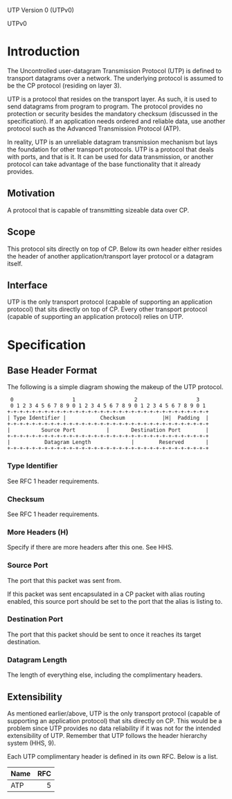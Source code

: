 UTP Version 0 (UTPv0)

UTPv0

# Introduction
The Uncontrolled user-datagram Transmission Protocol (UTP) is defined to transport datagrams over a network. The underlying protocol is assumed to be the CP protocol (residing on layer 3).

UTP is a protocol that resides on the transport layer. As such, it is used to send datagrams from program to program. The protocol provides no protection or security besides the mandatory checksum (discussed in the specification). If an application needs ordered and reliable data, use another protocol such as the Advanced Transmission Protocol (ATP).

In reality, UTP is an unreliable datagram transmission mechanism but lays the foundation for other transport protocols. UTP is a protocol that deals with ports, and that is it. It can be used for data transmission, or another protocol can take advantage of the base functionality that it already provides.

## Motivation
A protocol that is capable of transmitting sizeable data over CP. 

## Scope
This protocol sits directly on top of CP. Below its own header either resides the header of another application/transport layer protocol or a datagram itself.

## Interface
UTP is the only transport protocol (capable of supporting an application protocol) that sits directly on top of CP. Every other transport protocol (capable of supporting an application protocol) relies on UTP.

# Specification

## Base Header Format
The following is a simple diagram showing the makeup of the UTP protocol.

~~~
 0                   1                   2                   3
 0 1 2 3 4 5 6 7 8 9 0 1 2 3 4 5 6 7 8 9 0 1 2 3 4 5 6 7 8 9 0 1
+-+-+-+-+-+-+-+-+-+-+-+-+-+-+-+-+-+-+-+-+-+-+-+-+-+-+-+-+-+-+-+-+
| Type Identifier |           Checksum            |H|  Padding  |
+-+-+-+-+-+-+-+-+-+-+-+-+-+-+-+-+-+-+-+-+-+-+-+-+-+-+-+-+-+-+-+-+
|          Source Port          |       Destination Port        |
+-+-+-+-+-+-+-+-+-+-+-+-+-+-+-+-+-+-+-+-+-+-+-+-+-+-+-+-+-+-+-+-+
|           Datagram Length             |        Reserved       |
+-+-+-+-+-+-+-+-+-+-+-+-+-+-+-+-+-+-+-+-+-+-+-+-+-+-+-+-+-+-+-+-+
~~~

### Type Identifier
See RFC 1 header requirements.

### Checksum
See RFC 1 header requirements.

### More Headers (H)
Specify if there are more headers after this one. See HHS.

### Source Port
The port that this packet was sent from.

If this packet was sent encapsulated in a CP packet with alias routing enabled, this source port should be set to the port that the alias is listing to.

### Destination Port
The port that this packet should be sent to once it reaches its target destination.

### Datagram Length
The length of everything else, including the complimentary headers.

## Extensibility
As mentioned earlier/above, UTP is the only transport protocol (capable of supporting an application protocol) that sits directly on CP. This would be a problem since UTP provides no data reliability if it was not for the intended extensibility of UTP. Remember that UTP follows the header hierarchy system (HHS, 9).

Each UTP complimentary header is defined in its own RFC. Below is a list.

| Name | RFC |
| :--- | --: |
| ATP  | 5   |
